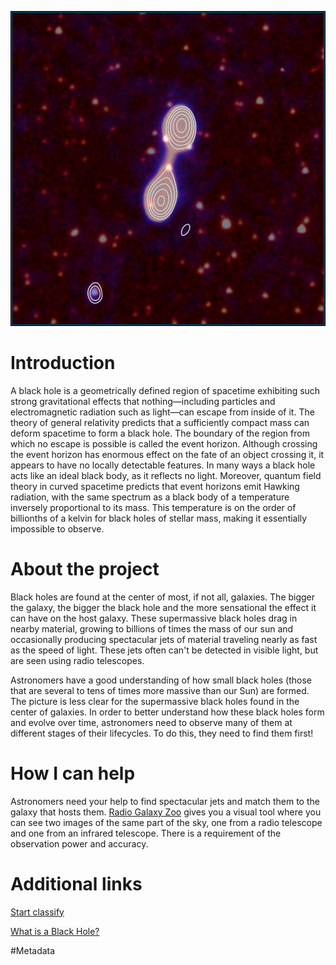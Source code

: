 ![RadioGalaxyZoo.png](./images/RadioGalaxyZoo.png)

# Introduction

A black hole is a geometrically defined region of spacetime exhibiting such strong gravitational effects that nothing—including particles and electromagnetic radiation such as light—can escape from inside of it.
The theory of general relativity predicts that a sufficiently compact mass can deform spacetime to form a black hole.
The boundary of the region from which no escape is possible is called the event horizon.
Although crossing the event horizon has enormous effect on the fate of an object crossing it, it appears to have no locally detectable features.
In many ways a black hole acts like an ideal black body, as it reflects no light.
Moreover, quantum field theory in curved spacetime predicts that event horizons emit Hawking radiation, with the same spectrum as a black body of a temperature inversely proportional to its mass.
This temperature is on the order of billionths of a kelvin for black holes of stellar mass, making it essentially impossible to observe.



# About the project

Black holes are found at the center of most, if not all, galaxies. The bigger the galaxy, the bigger the black hole and the more sensational the effect it can have on the host galaxy. These supermassive black holes drag in nearby material, growing to billions of times the mass of our sun and occasionally producing spectacular jets of material traveling nearly as fast as the speed of light. These jets often can't be detected in visible light, but are seen using radio telescopes.

Astronomers have a good understanding of how small black holes (those that are several to tens of times more massive than our Sun) are formed. The picture is less clear for the supermassive black holes found in the center of galaxies. In order to better understand how these black holes form and evolve over time, astronomers need to observe many of them at different stages of their lifecycles. To do this, they need to find them first!

# How I can help

Astronomers need your help to find spectacular jets and match them to the galaxy that hosts them.
[Radio Galaxy Zoo](http://radio.galaxyzoo.org) gives you a visual tool where you can see two images of the same part of the sky, one from a radio telescope and one from an infrared telescope.
There is a requirement of the observation power and accuracy.


# Additional links

[Start classify](http://radio.galaxyzoo.org/#/classify)

[What is a Black Hole?](http://www.nasa.gov/audience/forstudents/k-4/stories/nasa-knows/what-is-a-black-hole-k4.html)

#Metadata
